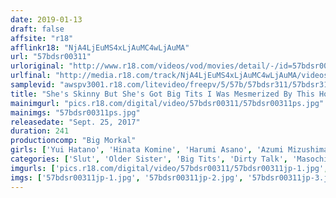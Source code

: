 ```yaml
---
date: 2019-01-13
draft: false
affsite: "r18"
afflinkr18: "NjA4LjEuMS4xLjAuMC4wLjAuMA"
url: "57bdsr00311"
urloriginal: "http://www.r18.com/videos/vod/movies/detail/-/id=57bdsr00311"
urlfinal: "http://media.r18.com/track/NjA4LjEuMS4xLjAuMC4wLjAuMA/videos/vod/movies/detail/-/id=57bdsr00311"
samplevid: "awspv3001.r18.com/litevideo/freepv/5/57b/57bdsr311/57bdsr311_dmb_w.mp4"
title: "She's Skinny But She's Got Big Tits I Was Mesmerized By This Horny And Beautiful Lady With Big Tits As She Gently Assaulted Me With Dirty Talk And Provided Me With As Much Sex As I Could Handle 4 Hours/12 Ladies"
mainimgurl: "pics.r18.com/digital/video/57bdsr00311/57bdsr00311ps.jpg"
mainimgs: "57bdsr00311ps.jpg"
releasedate: "Sept. 25, 2017"
duration: 241
productioncomp: "Big Morkal"
girls: ['Yui Hatano', 'Hinata Komine', 'Harumi Asano', 'Azumi Mizushima', 'Mirei Yokoyama', 'Erika Kitagawa', 'Kyoko Maki', 'Reiko Kobayakawa', 'Mao Hamasaki', 'Kurea Hasumi']
categories: ['Slut', 'Older Sister', 'Big Tits', 'Dirty Talk', 'Masochist Man', 'Over 4 Hours', 'Hi-Def', 'Sale (limited time)']
imgurls: ['pics.r18.com/digital/video/57bdsr00311/57bdsr00311jp-1.jpg', 'pics.r18.com/digital/video/57bdsr00311/57bdsr00311jp-2.jpg', 'pics.r18.com/digital/video/57bdsr00311/57bdsr00311jp-3.jpg', 'pics.r18.com/digital/video/57bdsr00311/57bdsr00311jp-4.jpg', 'pics.r18.com/digital/video/57bdsr00311/57bdsr00311jp-5.jpg', 'pics.r18.com/digital/video/57bdsr00311/57bdsr00311jp-6.jpg', 'pics.r18.com/digital/video/57bdsr00311/57bdsr00311jp-7.jpg', 'pics.r18.com/digital/video/57bdsr00311/57bdsr00311jp-8.jpg', 'pics.r18.com/digital/video/57bdsr00311/57bdsr00311jp-9.jpg', 'pics.r18.com/digital/video/57bdsr00311/57bdsr00311jp-10.jpg', 'pics.r18.com/digital/video/57bdsr00311/57bdsr00311jp-11.jpg', 'pics.r18.com/digital/video/57bdsr00311/57bdsr00311jp-12.jpg', 'pics.r18.com/digital/video/57bdsr00311/57bdsr00311jp-13.jpg', 'pics.r18.com/digital/video/57bdsr00311/57bdsr00311jp-14.jpg', 'pics.r18.com/digital/video/57bdsr00311/57bdsr00311jp-15.jpg', 'pics.r18.com/digital/video/57bdsr00311/57bdsr00311jp-16.jpg', 'pics.r18.com/digital/video/57bdsr00311/57bdsr00311jp-17.jpg', 'pics.r18.com/digital/video/57bdsr00311/57bdsr00311jp-18.jpg', 'pics.r18.com/digital/video/57bdsr00311/57bdsr00311jp-19.jpg', 'pics.r18.com/digital/video/57bdsr00311/57bdsr00311jp-20.jpg']
imgs: ['57bdsr00311jp-1.jpg', '57bdsr00311jp-2.jpg', '57bdsr00311jp-3.jpg', '57bdsr00311jp-4.jpg', '57bdsr00311jp-5.jpg', '57bdsr00311jp-6.jpg', '57bdsr00311jp-7.jpg', '57bdsr00311jp-8.jpg', '57bdsr00311jp-9.jpg', '57bdsr00311jp-10.jpg', '57bdsr00311jp-11.jpg', '57bdsr00311jp-12.jpg', '57bdsr00311jp-13.jpg', '57bdsr00311jp-14.jpg', '57bdsr00311jp-15.jpg', '57bdsr00311jp-16.jpg', '57bdsr00311jp-17.jpg', '57bdsr00311jp-18.jpg', '57bdsr00311jp-19.jpg', '57bdsr00311jp-20.jpg']
---
```

